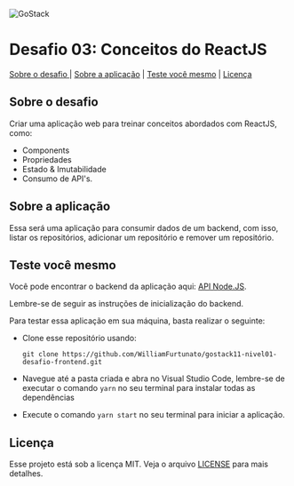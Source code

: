 ![GoStack](https://storage.googleapis.com/golden-wind/bootcamp-gostack/header-desafios.png)

# Desafio 03: Conceitos do ReactJS

[Sobre o desafio ](#sobre-o-desafio) |
[Sobre a aplicação](#sobre-a-aplica%c3%a7%c3%a3o) |
[Teste você mesmo](#teste-voc%c3%aa-mesmo) |
[Licença](#licen%c3%a7a) 

## Sobre o desafio
 
 Criar uma aplicação web para treinar conceitos abordados com ReactJS, como: 
 - Components
 - Propriedades
 - Estado & Imutabilidade
 - Consumo de API's.

## Sobre a aplicação

Essa será uma aplicação para consumir dados de um backend, com isso, listar os repositórios, adicionar um repositório e remover um repositório. 

 
## Teste você mesmo 

Você pode encontrar o backend da aplicação aqui: [API Node.JS](https://github.com/WilliamFurtunato/gostack11-nivel01-desafio-backend.git). 

Lembre-se de seguir as instruções de inicialização do backend.

Para testar essa aplicação em sua máquina, basta realizar o seguinte: 

- Clone esse repositório usando: 
 
  `git clone https://github.com/WilliamFurtunato/gostack11-nivel01-desafio-frontend.git`

- Navegue até a pasta criada e abra no Visual Studio Code, lembre-se de executar o comando `yarn` no seu terminal para instalar todas as dependências

- Execute o comando `yarn start` no seu terminal para iniciar a aplicação.

## Licença

Esse projeto está sob a licença MIT. Veja o arquivo [LICENSE](LICENSE) para mais detalhes.

